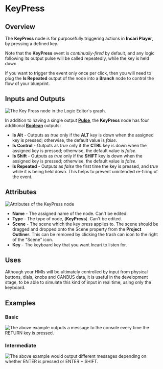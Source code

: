 # KeyPress

## Overview

The **KeyPress** node is for purposefully triggering actions in **Incari Player**, by pressing a defined key.

Note that the **KeyPress** event is _continually-fired_ by default, and any logic following its output pulse will be called repeatedly, while the key is held down.

If you want to trigger the event only once per click, then you will need to plug the **Is Repeated** output of the node into a **Branch** node to control the flow of your blueprint.

## Inputs and Outputs

![The Key Press node in the Logic Editor&apos;s graph. ](../../../.gitbook/assets/keypressnode.png)

In addition to having a single output [**Pulse**](keypress.md), the **KeyPress** node has four additional [**Boolean**](../../data-types/bool.md) outputs:

* **Is Alt** - Outputs as _true_ only if the **ALT** key is down when the assigned key is pressed; otherwise, the default value is _false_.
* **Is Control** - Outputs as _true_ only if the **CTRL** key is down when the assigned key is pressed; otherwise, the default value is _false_.
* **Is Shift** - Outputs as _true_ only if the **SHIFT** key is down when the assigned key is pressed; otherwise, the default value is _false_.
* **Is Repeated** - Outputs as _false_ the first time the key is pressed, and _true_ while it is being held down. This helps to prevent unintended re-firing of the event.

## Attributes

![Attributes of the KeyPress node](../../../.gitbook/assets/keypressproperties.png)

* **Name** - The assigned name of the node. Can't be edited.
* **Type** - The type of node, \(**KeyPress**\). Can't be edited.
* **Scene** - The scene which the key press applies to. The scene should be dragged and dropped onto the Scene property from the **Project Outliner**. This can be removed by clicking the trash can icon to the right of the "Scene" icon.
* **Key** - The keyboard key that you want Incari to listen for.

## Uses

Although your HMIs will be ultimately controlled by input from physical buttons, dials, knobs and CANBUS data, it is useful in the development stage, to be able to simulate this kind of input in real time, using only the keyboard.

## Examples

### Basic

![The above example outputs a message to the console every time the RETURN key is pressed.](../../../.gitbook/assets/keypressbasic.png)

### Intermediate

![The above example would output different messages depending on whether ENTER is pressed or ENTER + SHIFT.](../../../.gitbook/assets/keypressadvanced.png)

